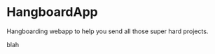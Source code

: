 HangboardApp
============

Hangboarding webapp to help you send all those super hard projects.

blah
